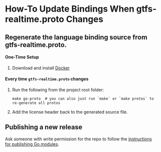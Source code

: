 # How-To Update Bindings When gtfs-realtime.proto Changes

## Regenerate the language binding source from gtfs-realtime.proto.

#### One-Time Setup

1. Download and install [Docker](https://docs.docker.com/get-docker/)

#### Every time `gtfs-realtime.proto` changes

1. Run the following from the project root folder:

    ```
    make go-proto  # you can also just run `make` or `make protos` to re-generate all protos
    ```

1. Add the license header back to the generated source file.

## Publishing a new release

Ask someone with write permission for the repo to follow the [instructions for publishing Go modules](https://go.dev/blog/publishing-go-modules).
